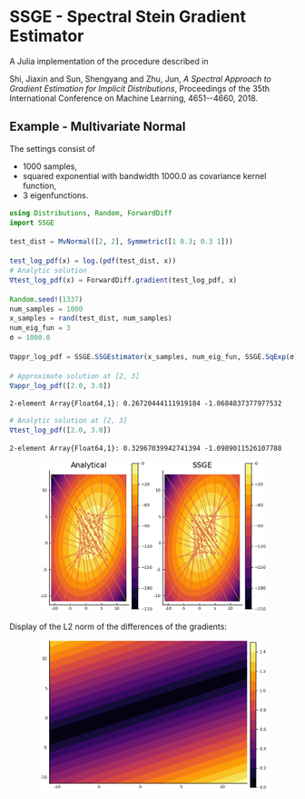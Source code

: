 # SSGE - Spectral Stein Gradient Estimator

A Julia implementation of the procedure described in 

Shi, Jiaxin and Sun, Shengyang and Zhu, Jun,
*A Spectral Approach to Gradient Estimation for Implicit Distributions*,
Proceedings of the 35th International Conference on Machine Learning,
4651--4660,
2018.

## Example - Multivariate Normal

The settings consist of

* 1000 samples,
* squared exponential with bandwidth 1000.0 as covariance kernel function,
* 3 eigenfunctions.

```julia
using Distributions, Random, ForwardDiff
import SSGE

test_dist = MvNormal([2, 2], Symmetric([1 0.3; 0.3 1]))
    
test_log_pdf(x) = log.(pdf(test_dist, x))
# Analytic solution
∇test_log_pdf(x) = ForwardDiff.gradient(test_log_pdf, x)
    
Random.seed!(1337)
num_samples = 1000
x_samples = rand(test_dist, num_samples)
num_eig_fun = 3
σ = 1000.0

∇appr_log_pdf = SSGE.SSGEstimator(x_samples, num_eig_fun, SSGE.SqExp(σ))

# Approximate solution at [2, 3]
∇appr_log_pdf([2.0, 3.0])
```
`2-element Array{Float64,1}:
  0.26720444111919184
 -1.0684837377977532 `
```julia
# Analytic solution at [2, 3]
∇test_log_pdf([2.0, 3.0])
```
`2-element Array{Float64,1}:
  0.32967039942741394
 -1.0989011526107788
`


<p align="center">
<img width="400px" src="results/cmp_dir.png"/>
</p>

Display of the L2 norm of the differences of the gradients<!--- This is an HTML comment in Markdown , i.e.
$$||\nabla \log(q) - \tilde\nabla \log(q)||_2,$$
where $q \sim \mathcal{N}(\begin{bmatrix} 0 \\ 0 \end{bmatrix},
\begin{bmatrix} 1 & 0.3 \\ 0.3 & 1 \end{bmatrix})$ yields-->:

<p align="center">
<img width="400px" src="results/diff_dir_norm.png"/>
</p>